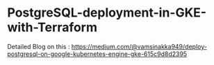 # PostgreSQL-deployment-in-GKE-with-Terraform
Detailed Blog on this : https://medium.com/@vamsinakka949/deploy-postgresql-on-google-kubernetes-engine-gke-615c9d8d2395
